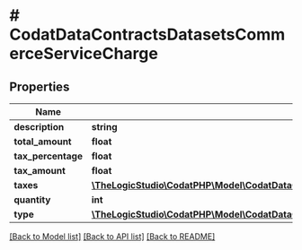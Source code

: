 # # CodatDataContractsDatasetsCommerceServiceCharge

## Properties

Name | Type | Description | Notes
------------ | ------------- | ------------- | -------------
**description** | **string** |  | [optional]
**total_amount** | **float** |  | [optional]
**tax_percentage** | **float** |  | [optional]
**tax_amount** | **float** |  | [optional]
**taxes** | [**\TheLogicStudio\CodatPHP\Model\CodatDataContractsDatasetsCommerceTaxComponentAllocation[]**](CodatDataContractsDatasetsCommerceTaxComponentAllocation.md) |  | [optional]
**quantity** | **int** |  | [optional]
**type** | [**\TheLogicStudio\CodatPHP\Model\CodatDataContractsDatasetsCommerceServiceChargeType**](CodatDataContractsDatasetsCommerceServiceChargeType.md) |  | [optional]

[[Back to Model list]](../../README.md#models) [[Back to API list]](../../README.md#endpoints) [[Back to README]](../../README.md)
